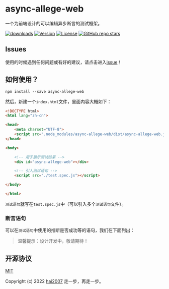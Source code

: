 # async-allege-web
一个为前端设计的可以编辑异步断言的测试框架。

<p>
  <a href="https://hai2007.gitee.io/npm-downloads?interval=7&packages=async-allege-web"><img src="https://img.shields.io/npm/dm/async-allege-web.svg" alt="downloads"></a>
  <a href="https://www.npmjs.com/package/async-allege-web"><img src="https://img.shields.io/npm/v/async-allege-web.svg" alt="Version"></a>
  <a href="https://github.com/hai2007/async-allege-web/blob/master/LICENSE"><img src="https://img.shields.io/npm/l/async-allege-web.svg" alt="License"></a>
  <a href="https://github.com/hai2007/async-allege-web">
      <img alt="GitHub repo stars" src="https://img.shields.io/github/stars/hai2007/async-allege-web?style=social">
  </a>
</p>

## Issues
使用的时候遇到任何问题或有好的建议，请点击进入[issue](https://github.com/hai2007/async-allege-web/issues)！

## 如何使用？

```
npm install --save async-allege-web
```

然后，新建一个```index.html```文件，里面内容大概如下：

```html
<!DOCTYPE html>
<html lang="zh-cn">

<head>
    <meta charset="UTF-8">
    <script src=".node_modules/async-allege-web/dist/async-allege-web.js"></script>
</head>

<body>

    <!-- 用于展示测试结果 -->
    <div id="async-allege-web"></div>

    <!-- 引入测试语句 -->
    <script src="./test.spec.js"></script>

</body>

</html>
```

```测试语句```就写在```test.spec.js```中（可以引入多个```测试语句```文件）。

### 断言语句

可以在```测试语句```中使用的推断是否成功等的语句，我们在下面列出：

> 温馨提示：设计开发中，敬请期待！

开源协议
---------------------------------------
[MIT](https://github.com/hai2007/async-allege-web/blob/master/LICENSE)

Copyright (c) 2022 [hai2007](https://hai2007.gitee.io/sweethome/) 走一步，再走一步。
